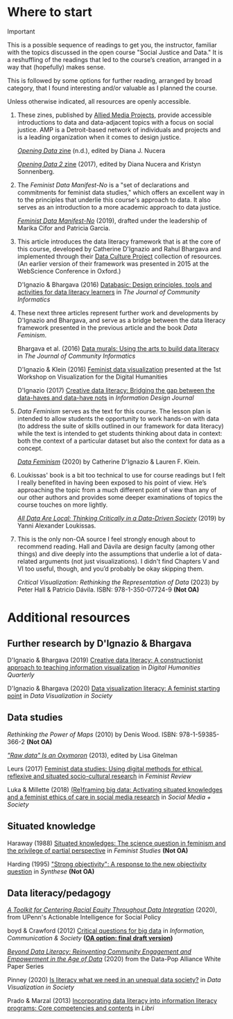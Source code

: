 # Where to start
> [!IMPORTANT]
> This is a possible sequence of readings to get you, the instructor, familiar with the topics discussed in the open course "Social Justice and Data." It is a reshuffling of the readings that led to the course’s creation, arranged in a way that (hopefully) makes sense.
>
> This is followed by some options for further reading, arranged by broad category, that I found interesting and/or valuable as I planned the course.
>
> Unless otherwise indicated, all resources are openly accessible.

1. These zines, published by [Allied Media Projects](https://alliedmedia.org/), provide accessible introductions to data and data-adjacent topics with a focus on social justice. AMP is a Detroit-based network of individuals and projects and is a leading organization when it comes to design justice.

   [*Opening Data* zine](https://detroitcommunitytech.org/?q=content/detroit-digital-justice-coalition-opening-data-zine) (n.d.), edited by Diana J. Nucera

   [*Opening Data 2* zine](https://detroitcommunitytech.org/?q=content/opening-data-2) (2017), edited by Diana Nucera and Kristyn Sonnenberg.

2. The *Feminist Data Manifest-No* is a "set of declarations and commitments for feminist data studies," which offers an excellent way in to the principles that underlie this course's approach to data. It also serves as an introduction to a more academic approach to data justice.

   [*Feminist Data Manifest-No*](https://www.manifestno.com/) (2019), drafted under the leadership of Marika Cifor and Patricia Garcia.

3. This article introduces the data literacy framework that is at the core of this course, developed by Catherine D'Ignazio and Rahul Bhargava and implemented through their [Data Culture Project](https://databasic.io/en/culture/) collection of resources. (An earlier version of their framework was presented in 2015 at the WebScience Conference in Oxford.)

   D'Ignazio & Bhargava (2016) [Databasic: Design principles, tools and activities for data literacy learners](https://doi.org/10.15353/joci.v12i3.3280) in *The Journal of Community Informatics*

4. These next three articles represent further work and developments by D'Ignazio and Bhargava, and serve as a bridge between the data literacy framework presented in the previous article and the book *Data Feminism*.

   Bhargava et al. (2016) [Data murals: Using the arts to build data literacy](https://doi.org/10.15353/joci.v12i3.3285) in *The Journal of Community Informatics*

   D'Ignazio & Klein (2016) [Feminist data visualization](https://vis4dh.dbvis.de/papers/2016/Feminist%20Data%20Visualization.pdf) presented at the 1st Workshop on Visualization for the Digital Humanities

   D'Ignazio (2017) [Creative data literacy: Bridging the gap between the data-haves and data-have nots](https://doi.org/10.1075/idj.23.1.03dig) in *Information Design Journal*

5. *Data Feminism* serves as the text for this course. The lesson plan is intended to allow students the opportunity to work hands-on with data (to address the suite of skills outlined in our framework for data literacy) while the text is intended to get students thinking about data in context: both the context of a particular dataset but also the context for data as a concept.

   [*Data Feminism*](https://data-feminism.mitpress.mit.edu/) (2020) by Catherine D'Ignazio & Lauren F. Klein.

6. Loukissas' book is a bit too technical to use for course readings but I felt I really benefited in having been exposed to his point of view. He’s approaching the topic from a much different point of view than any of our other authors and provides some deeper examinations of topics the course touches on more lightly.

   [*All Data Are Local: Thinking Critically in a Data-Driven Society*](https://doi.org/10.7551/mitpress/11543.001.0001) (2019) by Yanni Alexander Loukissas.

7. This is the only non-OA source I feel strongly enough about to recommend reading. Hall and Dávila are design faculty (among other things) and dive deeply into the assumptions that underlie a lot of data-related arguments (not just visualizations). I didn't find Chapters V and VI too useful, though, and you’d probably be okay skipping them.

   *Critical Visualization: Rethinking the Representation of Data* (2023) by Peter Hall & Patricio Dávila. ISBN: 978-1-350-07724-9 **(Not OA)**

# Additional resources
## Further research by D'Ignazio & Bhargava
D'Ignazio & Bhargava (2019) [Creative data literacy: A constructionist approach to teaching information visualization](http://www.digitalhumanities.org/dhq/vol/12/4/000403/000403.html) in *Digital Humanities Quarterly*

D'Ignazio & Bhargava (2020) [Data visualization literacy: A feminist starting point](https://doi.org/10.2307/j.ctvzgb8c7.19) in *Data Visualization in Society*

## Data studies

*Rethinking the Power of Maps* (2010) by Denis Wood. ISBN: 978-1-59385-366-2 **(Not OA)**

[*"Raw data" Is an Oxymoron*](https://doi.org/10.7551/mitpress/9302.001.0001) (2013), edited by Lisa Gitelman

Leurs (2017) [Feminist data studies: Using digital methods for ethical, reflexive and situated socio-cultural research](https://dspace.library.uu.nl/handle/1874/360380) in *Feminist Review*

Luka & Millette (2018) [(Re)framing big data: Activating situated knowledges and a feminist ethics of care in social media research](https://doi.org/10.1177/2056305118768297) in *Social Media + Society*

## Situated knowledge

Haraway (1988) [Situated knowledges: The science question in feminism and the privilege of partial perspective](https://doi.org/10.2307/3178066) in *Feminist Studies* **(Not OA)**

Harding (1995) ["Strong objectivity": A response to the new objectivity question](https://doi.org/10.1007/BF01064504) in *Synthese* **(Not OA)**

## Data literacy/pedagogy

[*A Toolkit for Centering Racial Equity Throughout Data Integration*](https://aisp.upenn.edu/centering-equity/) (2020), from UPenn's Actionable Intelligence for Social Policy

boyd & Crawford (2012) [Critical questions for big data](https://doi.org/10.1080/1369118X.2012.678878) in *Information, Communication & Society* **([OA option: final draft version](http://www.danah.org/papers/2012/BigData-ICS-Draft.pdf))**

[*Beyond Data Literacy: Reinventing Community Engagement and Empowerment in the Age of Data*](https://datapopalliance.org/publications/beyond-data-literacy-reinventing-community-engagement-and-empowerment-in-the-age-of-data/) (2020) from the Data-Pop Alliance White Paper Series

Pinney (2020) [Is literacy what we need in an unequal data society?](https://doi.org/10.2307/j.ctvzgb8c7.20) in *Data Visualization in Society*

Prado & Marzal (2013) [Incorporating data literacy into information literacy programs: Core competencies and contents](http://hdl.handle.net/10016/27173) in *Libri*

